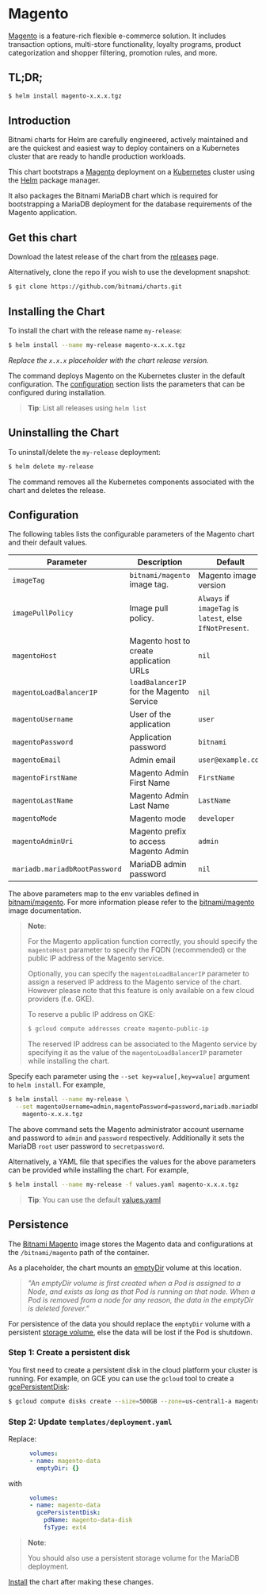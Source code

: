 # Magento

[Magento](https://magento.org/) is a feature-rich flexible e-commerce solution. It includes transaction options, multi-store functionality, loyalty programs, product categorization and shopper filtering, promotion rules, and more.

## TL;DR;

```bash
$ helm install magento-x.x.x.tgz
```

## Introduction

Bitnami charts for Helm are carefully engineered, actively maintained and are the quickest and easiest way to deploy containers on a Kubernetes cluster that are ready to handle production workloads.

This chart bootstraps a [Magento](https://github.com/bitnami/bitnami-docker-magento) deployment on a [Kubernetes](http://kubernetes.io) cluster using the [Helm](https://helm.sh) package manager.

It also packages the Bitnami MariaDB chart which is required for bootstrapping a MariaDB deployment for the database requirements of the Magento application.

## Get this chart

Download the latest release of the chart from the [releases](../../../releases) page.

Alternatively, clone the repo if you wish to use the development snapshot:

```bash
$ git clone https://github.com/bitnami/charts.git
```

## Installing the Chart

To install the chart with the release name `my-release`:

```bash
$ helm install --name my-release magento-x.x.x.tgz
```

*Replace the `x.x.x` placeholder with the chart release version.*

The command deploys Magento on the Kubernetes cluster in the default configuration. The [configuration](#configuration) section lists the parameters that can be configured during installation.

> **Tip**: List all releases using `helm list`

## Uninstalling the Chart

To uninstall/delete the `my-release` deployment:

```bash
$ helm delete my-release
```

The command removes all the Kubernetes components associated with the chart and deletes the release.

## Configuration

The following tables lists the configurable parameters of the Magento chart and their default values.

|           Parameter           |               Description                |                         Default                          |
|-------------------------------|------------------------------------------|----------------------------------------------------------|
| `imageTag`                    | `bitnami/magento` image tag.             | Magento image version                                    |
| `imagePullPolicy`             | Image pull policy.                       | `Always` if `imageTag` is `latest`, else `IfNotPresent`. |
| `magentoHost`                 | Magento host to create application URLs  | `nil`                                                    |
| `magentoLoadBalancerIP`       | `loadBalancerIP` for the Magento Service | `nil`                                                    |
| `magentoUsername`             | User of the application                  | `user`                                                   |
| `magentoPassword`             | Application password                     | `bitnami`                                                |
| `magentoEmail`                | Admin email                              | `user@example.com`                                       |
| `magentoFirstName`            | Magento Admin First Name                 | `FirstName`                                              |
| `magentoLastName`             | Magento Admin Last Name                  | `LastName`                                               |
| `magentoMode`                 | Magento mode                             | `developer`                                              |
| `magentoAdminUri`             | Magento prefix to access Magento Admin   | `admin`                                                  |
| `mariadb.mariadbRootPassword` | MariaDB admin password                   | `nil`                                                    |

The above parameters map to the env variables defined in [bitnami/magento](http://github.com/bitnami/bitnami-docker-magento). For more information please refer to the [bitnami/magento](http://github.com/bitnami/bitnami-docker-magento) image documentation.

> **Note**:
>
> For the Magento application function correctly, you should specify the `magentoHost` parameter to specify the FQDN (recommended) or the public IP address of the Magento service.
>
> Optionally, you can specify the `magentoLoadBalancerIP` parameter to assign a reserved IP address to the Magento service of the chart. However please note that this feature is only available on a few cloud providers (f.e. GKE).
>
> To reserve a public IP address on GKE:
>
> ```bash
> $ gcloud compute addresses create magento-public-ip
> ```
>
> The reserved IP address can be associated to the Magento service by specifying it as the value of the `magentoLoadBalancerIP` parameter while installing the chart.

Specify each parameter using the `--set key=value[,key=value]` argument to `helm install`. For example,

```bash
$ helm install --name my-release \
  --set magentoUsername=admin,magentoPassword=password,mariadb.mariadbRootPassword=secretpassword \
    magento-x.x.x.tgz
```

The above command sets the Magento administrator account username and password to `admin` and `password` respectively. Additionally it sets the MariaDB `root` user password to `secretpassword`.

Alternatively, a YAML file that specifies the values for the above parameters can be provided while installing the chart. For example,

```bash
$ helm install --name my-release -f values.yaml magento-x.x.x.tgz
```

> **Tip**: You can use the default [values.yaml](values.yaml)

## Persistence

The [Bitnami Magento](https://github.com/bitnami/bitnami-docker-magento) image stores the Magento data and configurations at the `/bitnami/magento` path of the container.

As a placeholder, the chart mounts an [emptyDir](http://kubernetes.io/docs/user-guide/volumes/#emptydir) volume at this location.

> *"An emptyDir volume is first created when a Pod is assigned to a Node, and exists as long as that Pod is running on that node. When a Pod is removed from a node for any reason, the data in the emptyDir is deleted forever."*

For persistence of the data you should replace the `emptyDir` volume with a persistent [storage volume](http://kubernetes.io/docs/user-guide/volumes/), else the data will be lost if the Pod is shutdown.

### Step 1: Create a persistent disk

You first need to create a persistent disk in the cloud platform your cluster is running. For example, on GCE you can use the `gcloud` tool to create a [gcePersistentDisk](http://kubernetes.io/docs/user-guide/volumes/#gcepersistentdisk):

```bash
$ gcloud compute disks create --size=500GB --zone=us-central1-a magento-data-disk
```

### Step 2: Update `templates/deployment.yaml`

Replace:

```yaml
      volumes:
      - name: magento-data
        emptyDir: {}
```

with

```yaml
      volumes:
      - name: magento-data
        gcePersistentDisk:
          pdName: magento-data-disk
          fsType: ext4
```

> **Note**:
>
> You should also use a persistent storage volume for the MariaDB deployment.

[Install](#installing-the-chart) the chart after making these changes.
